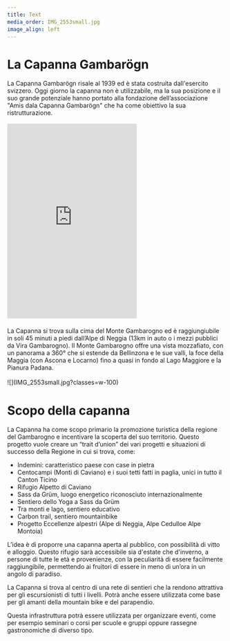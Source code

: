 ```yaml
---
title: Text
media_order: IMG_2553small.jpg
image_align: left
---
```


<h1>La Capanna Gambarögn</h1>
La Capanna Gambarögn risale al 1939 ed è stata costruita dall'esercito svizzero. Oggi giorno la capanna non è utilizzabile, ma la sua posizione e il suo grande potenziale hanno portato alla fondazione dell’associazione "Amis dala Capanna Gambarögn" che ha come obiettivo la sua ristrutturazione.
<br><br>
<iframe src="https://www.google.com/maps/embed?pb=!1m18!1m12!1m3!1d44254.99114317989!2d8.795600569116704!3d46.11216338672411!2m3!1f0!2f0!3f0!3m2!1i1024!2i768!4f13.1!3m3!1m2!1s0x4785cbe3da1e27fd%3A0xe531bf92b7241a55!2sMonte%20Gambarogno!5e0!3m2!1sen!2sch!4v1570124780629!5m2!1sen!2sch" class="w-100" height="450" frameborder="0" style="border:0;" allowfullscreen=""></iframe>
<br><br>
La Capanna si trova sulla cima del Monte Gambarogno ed è raggiungiubile in soli 45 minuti a piedi dall’Alpe di Neggia (13km in auto o i mezzi pubblici da Vira Gambarogno). Il Monte Gambarogno offre una vista mozzafiato, con un panorama a 360° che si estende da Bellinzona e le sue valli, la foce della Maggia (con Ascona e Locarno) fino a quasi in fondo al Lago Maggiore e la Pianura Padana.
<br><br>
![](IMG_2553small.jpg?classes=w-100)
<h1>Scopo della capanna</h1>
La Capanna ha come scopo primario la promozione turistica della regione del Gambarogno e incentivare la scoperta del suo territorio. Questo progetto vuole creare un “trait d’union” dei vari progetti e situazioni di successo della Regione in cui si trova, come:

- Indemini: caratteristico paese con case in pietra
- Centocampi (Monti di Caviano) e i suoi tetti fatti in paglia, unici in tutto il Canton Ticino
- Rifugio Alpetto di Caviano
- Sass da Grüm, luogo energetico riconosciuto internazionalmente
- Sentiero dello Yoga a Sass da Grüm
- Tra monti e lago, sentiero educativo
- Carbon trail, sentiero mountainbike
- Progetto Eccellenze alpestri (Alpe di Neggia, Alpe Cedulloe Alpe Montoia)

L’idea è di proporre una capanna aperta al pubblico, con possibilità di vitto e alloggio. Questo rifugio sarà accessibile sia d'estate che d'inverno, a persone di tutte le età e provenienze, con la peculiarità di essere facilmente raggiungibile, permettendo ai fruitori di essere in meno di un’ora in un angolo di paradiso.

La Capanna si trova al centro di una rete di sentieri che la rendono attrattiva per gli escursionisti di tutti i livelli. Potrà anche essere utilizzata come base per gli amanti della mountain bike e del parapendio.

Questa infrastruttura potrà essere utilizzata per organizzare eventi, come per esempio seminari o corsi per scuole e gruppi oppure rassegne gastronomiche di diverso tipo.